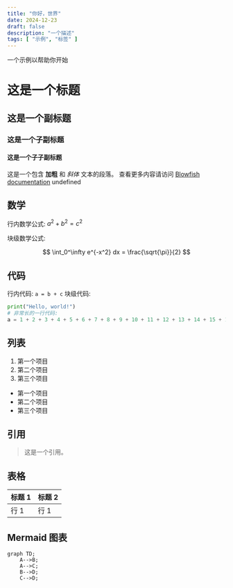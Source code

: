 ```yaml
---
title: "你好，世界"
date: 2024-12-23
draft: false
description: "一个描述"
tags: [ "示例", "标签" ]
---
```


一个示例以帮助你开始

# 这是一个标题

## 这是一个副标题

### 这是一个子副标题

#### 这是一个子子副标题

这是一个包含 **加粗** 和 *斜体* 文本的段落。
查看更多内容请访问 [Blowfish documentation](https://blowfish.page/)
undefined

## 数学

行内数学公式: $a^2 + b^2 = c^2$

块级数学公式:

$$
\int_0^\infty e^{-x^2} dx = \frac{\sqrt{\pi}}{2}
$$

## 代码

行内代码: `a = b + c`
块级代码:

```python
print("Hello, world!")
# 非常长的一行代码:
a = 1 + 2 + 3 + 4 + 5 + 6 + 7 + 8 + 9 + 10 + 11 + 12 + 13 + 14 + 15 + 16 + 17 + 18 + 19 + 20 + 21
```

## 列表

1. 第一个项目
2. 第二个项目
3. 第三个项目

- 第一个项目
- 第二个项目
- 第三个项目

## 引用

> 这是一个引用。

## 表格

| 标题 1  | 标题 2  |
|---------|---------|
| 行 1    | 行 1    |

## Mermaid 图表

```mermaid
graph TD;
    A-->B;
    A-->C;
    B-->D;
    C-->D;
```